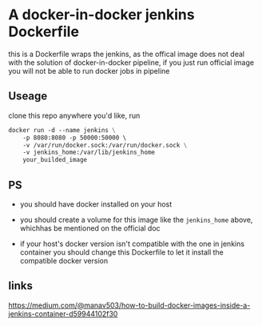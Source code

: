 # A docker-in-docker jenkins Dockerfile

this is a Dockerfile wraps the jenkins, as the offical image does not deal with the solution of docker-in-docker pipeline, if you just run official image you will not be able to run docker jobs in pipeline

## Useage

clone this repo anywhere you'd like, run 

```Dockerfile
docker run -d --name jenkins \
	-p 8080:8080 -p 50000:50000 \ 
	-v /var/run/docker.sock:/var/run/docker.sock \
	-v jenkins_home:/var/lib/jenkins_home
	your_builded_image
```

## PS

* you should have docker installed on your host

* you should create a volume for this image like the `jenkins_home` above, whichhas be mentioned on the official doc

* if your host's docker version isn't compatible with the one in jenkins container you should change this Dockerfile to let it install the compatible docker version

## links

https://medium.com/@manav503/how-to-build-docker-images-inside-a-jenkins-container-d59944102f30
